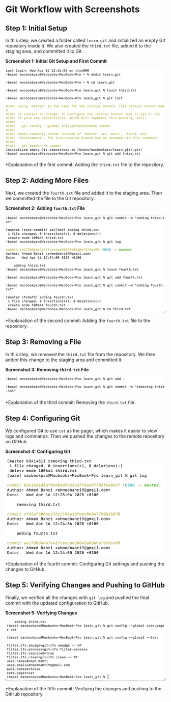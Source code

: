# Git Workflow with Screenshots

## Step 1: Initial Setup
In this step, we created a folder called `learn_git` and initialized an empty Git repository inside it. 
We also created the `third.txt` file, added it to the staging area, and committed it to Git.

**Screenshot 1: Initial Git Setup and First Commit**

![Step 1 Screenshot](screenshots/1.png)

*Explanation of the first commit: Adding the `third.txt` file to the repository.

## Step 2: Adding More Files
Next, we created the `fourth.txt` file and added it to the staging area. Then we committed the file to the Git repository.

**Screenshot 2: Adding `fourth.txt` File**

![Step 2 Screenshot](screenshots/2.png)

*Explanation of the second commit: Adding the `fourth.txt` file to the repository.

## Step 3: Removing a File
In this step, we removed the `third.txt` file from the repository. We then added this change to the staging area and committed it.

**Screenshot 3: Removing `third.txt` File**

![Step 3 Screenshot](screenshots/3.png)

*Explanation of the third commit: Removing the `third.txt` file.

## Step 4: Configuring Git
We configured Git to use `cat` as the pager, which makes it easier to view logs and commands. Then we pushed the changes to the remote repository on GitHub.

**Screenshot 4: Configuring Git**

![Step 4 Screenshot](screenshots/4.png)

*Explanation of the fourth commit: Configuring Git settings and pushing the changes to GitHub.

## Step 5: Verifying Changes and Pushing to GitHub
Finally, we verified all the changes with `git log` and pushed the final commit with the updated configuration to GitHub.

**Screenshot 5: Verifying Changes**

![Step 5 Screenshot](screenshots/5.png)

*Explanation of the fifth commit: Verifying the changes and pushing to the GitHub repository.


